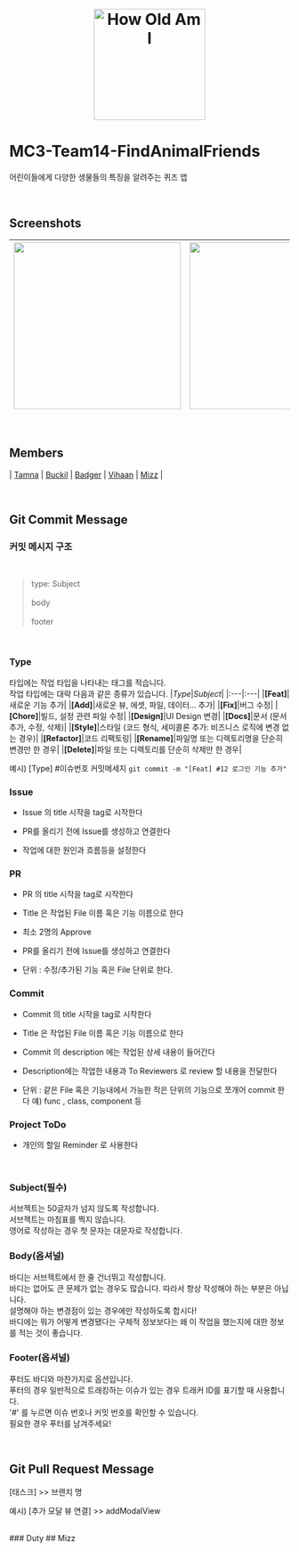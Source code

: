 <h1 align="center">
  <br>
  <img src="https://user-images.githubusercontent.com/95853235/190580774-bd77acae-6a73-43c5-92e0-d7bcbdcda6d1.png" alt="How Old Am I" width="200">
  <br>
</h1>

# MC3-Team14-FindAnimalFriends
어린이들에게 다양한 생물들의 특징을 알려주는 퀴즈 앱

<br>

## Screenshots
|<img src="https://user-images.githubusercontent.com/95853235/190582033-2b0857c0-99a7-4e4e-b30f-ebe60488aaec.PNG" width=300>|<img src="https://user-images.githubusercontent.com/95853235/190582049-8ebdc7d5-6f91-409e-9eea-c35762933264.PNG" width=300>|<img src="https://user-images.githubusercontent.com/95853235/190582080-1ca46aba-eec6-4f67-95af-f81c82bb1991.PNG" width=300>|
|------|---|---|

<br>

## Members
<!-- |Tamna|Buckil|Badger|Vihaan|Mizz|
|:---|:---|:---| -->
| [Tamna](https://github.com/BrightHyeon) | [Buckil](https://github.com/Byeongsoo-Min) | [Badger](https://github.com/Byeonjinha) | [Vihaan](https://github.com/hotsunnyday) | [Mizz](https://github.com/mizz0224) |

<br>

## Git Commit Message
### 커밋 메시지 구조

<br>

> type: Subject<br><br>
> body<br><br>
> footer

<br>

### Type
타입에는 작업 타입을 나타내는 태그를 적습니다.<br>
작업 타입에는 대략 다음과 같은 종류가 있습니다.
|*Type*|*Subject*|
|:---|:---|
|**[Feat]**|새로운 기능 추가|
|**[Add]**|새로운 뷰, 에셋, 파일, 데이터... 추가|
|**[Fix]**|버그 수정|
|**[Chore]**|빌드, 설정 관련 파일 수정|
|**[Design]**|UI Design 변경|
|**[Docs]**|문서 (문서 추가, 수정, 삭제)|
|**[Style]**|스타일 (코드 형식, 세미콜론 추가: 비즈니스 로직에 변경 없는 경우)|
|**[Refactor]**|코드 리팩토링|
|**[Rename]**|파일명 또는 디렉토리명을 단순히 변경만 한 경우|
|**[Delete]**|파일 또는 디렉토리를 단순히 삭제만 한 경우|

예시) [Type] #이슈번호 커밋메세지 `git commit -m "[Feat] #12 로그인 기능 추가"`

### Issue

- Issue 의 title 시작을 tag로 시작한다

- PR를 올리기 전에 Issue를 생성하고 연결한다

- 작업에 대한 원인과 흐름등을 설정한다

### PR

- PR 의 title 시작을 tag로 시작한다

- Title 은 작업된 File 이름 혹은 기능 이름으로 한다

- 최소 2명의 Approve

- PR를 올리기 전에 Issue를 생성하고 연결한다

- 단위 : 수정/추가된 기능 혹은 File 단위로 한다.

### Commit

- Commit 의 title 시작을 tag로 시작한다

- Title 은 작업된 File 이름 혹은 기능 이름으로 한다

- Commit 의 description 에는 작업된 상세 내용이 들어간다

- Description에는 작업한 내용과 To Reviewers 로 review 할 내용을 전달한다

- 단위 : 같은 File 혹은 기능내에서 가능한 작은 단위의 기능으로 쪼개어 commit 한다 얘) func , class, component 등

### Project ToDo

- 개인의 할일 Reminder 로 사용한다

<br>

### Subject(필수)
서브젝트는 50글자가 넘지 않도록 작성합니다.<br>
서브젝트는 마침표를 찍지 않습니다.<br>
영어로 작성하는 경우 첫 문자는 대문자로 작성합니다.<br>

### Body(옵셔널)
바디는 서브젝트에서 한 줄 건너뛰고 작성합니다.<br>
바디는 없어도 큰 문제가 없는 경우도 많습니다. 따라서 항상 작성해야 하는 부분은 아닙니다.<br>
설명해야 하는 변경점이 있는 경우에만 작성하도록 합시다!<br>
바디에는 뭐가 어떻게 변경됐다는 구체적 정보보다는 왜 이 작업을 했는지에 대한 정보를 적는 것이 좋습니다.<br>

### Footer(옵셔널)
푸터도 바디와 마찬가지로 옵션입니다.<br>
푸터의 경우 일반적으로 트래킹하는 이슈가 있는 경우 트래커 ID를 표기할 때 사용합니다.<br>
'#' 를 누르면 이슈 번호나 커밋 번호를 확인할 수 있습니다.<br>
필요한 경우 푸터를 남겨주세요!

<br>

## Git Pull Request Message
[태스크] >> 브랜치 명

예시) [추가 모달 뷰 연결] >> addModalView

<br>
### Duty
## Mizz
